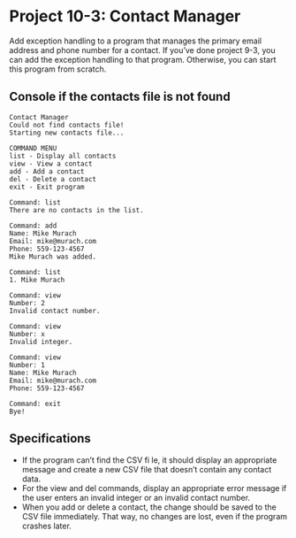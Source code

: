 # Project 10-3: Contact Manager
Add exception handling to a program that manages the primary email address and phone number for a contact. If you’ve done project 9-3, you can add the exception handling to that program. Otherwise, you can start this program from scratch.
## Console if the contacts file is not found
```
Contact Manager
Could not find contacts file!
Starting new contacts file...

COMMAND MENU
list - Display all contacts
view - View a contact
add - Add a contact
del - Delete a contact
exit - Exit program

Command: list
There are no contacts in the list.

Command: add
Name: Mike Murach
Email: mike@murach.com
Phone: 559-123-4567
Mike Murach was added.

Command: list
1. Mike Murach

Command: view
Number: 2
Invalid contact number.

Command: view
Number: x
Invalid integer.

Command: view
Number: 1
Name: Mike Murach
Email: mike@murach.com
Phone: 559-123-4567

Command: exit
Bye!
```
## Specifications
- If the program can’t find the CSV fi le, it should display an appropriate message and create a new CSV file that doesn’t contain any contact data.
- For the view and del commands, display an appropriate error message if the user enters an invalid integer or an invalid contact number.
- When you add or delete a contact, the change should be saved to the CSV file immediately. That way, no changes are lost, even if the program crashes later.